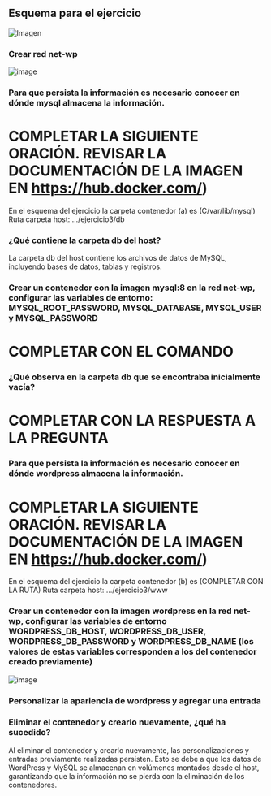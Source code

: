 ## Esquema para el ejercicio
![Imagen](imagenes/esquema-ejercicio3.PNG)

### Crear red net-wp
![image](https://github.com/CristianDTV/2024A-ISWD633-GR1Cristian/assets/158982181/3b3c98ea-59f1-4492-9161-2fbc075541c3)

### Para que persista la información es necesario conocer en dónde mysql almacena la información.
# COMPLETAR LA SIGUIENTE ORACIÓN. REVISAR LA DOCUMENTACIÓN DE LA IMAGEN EN https://hub.docker.com/)
En el esquema del ejercicio la carpeta contenedor (a) es (C/var/lib/mysql)
Ruta carpeta host: .../ejercicio3/db

### ¿Qué contiene la carpeta db del host?
La carpeta db del host contiene los archivos de datos de MySQL, incluyendo bases de datos, tablas y registros.

### Crear un contenedor con la imagen mysql:8  en la red net-wp, configurar las variables de entorno: MYSQL_ROOT_PASSWORD, MYSQL_DATABASE, MYSQL_USER y MYSQL_PASSWORD
# COMPLETAR CON EL COMANDO

### ¿Qué observa en la carpeta db que se encontraba inicialmente vacía?
# COMPLETAR CON LA RESPUESTA A LA PREGUNTA

### Para que persista la información es necesario conocer en dónde wordpress almacena la información.
# COMPLETAR LA SIGUIENTE ORACIÓN. REVISAR LA DOCUMENTACIÓN DE LA IMAGEN EN https://hub.docker.com/)
En el esquema del ejercicio la carpeta contenedor (b) es (COMPLETAR CON LA RUTA)
Ruta carpeta host: .../ejercicio3/www

### Crear un contenedor con la imagen wordpress en la red net-wp, configurar las variables de entorno WORDPRESS_DB_HOST, WORDPRESS_DB_USER, WORDPRESS_DB_PASSWORD y WORDPRESS_DB_NAME (los valores de estas variables corresponden a los del contenedor creado previamente)
![image](https://github.com/CristianDTV/2024A-ISWD633-GR1Cristian/assets/158982181/43fcf3dc-9447-41bd-8fec-aa2c88ea89b6)

### Personalizar la apariencia de wordpress y agregar una entrada

### Eliminar el contenedor y crearlo nuevamente, ¿qué ha sucedido?
Al eliminar el contenedor y crearlo nuevamente, las personalizaciones y entradas previamente realizadas persisten. Esto se debe a que los datos de WordPress y MySQL se almacenan en volúmenes montados desde el host, garantizando que la información no se pierda con la eliminación de los contenedores.



